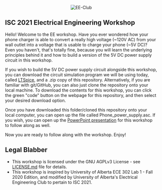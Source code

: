 <p align="center">
  <img src="https://i.imgur.com/a8pExaX.png" alt="EE-Club">
</p>


## ISC 2021 Electrical Engineering Workshop

Hello! Welcome to the EE workshop. Have you ever wondered how your phone charger is able to convert a really high voltage (~120V AC) from your wall outlet into a voltage that is usable to charge your phone (~5V DC)? Even you haven't, that's totally fine, because you will learn the underlying principles behind it and how to build a version of the 5V DC power supply circuit in this workshop. 

If you wish to build the 5V DC power supply circuit alongside this workshop, you can download the circuit simulation program we will be using today, called [LTSpice](https://www.analog.com/en/design-center/design-tools-and-calculators/ltspice-simulator.html), and a .zip copy of this repository. Alternatively, if you are familiar with git/GitHub, you can also just clone the repository onto your local machine. To download the contents for this workshop, you can click the green "code" button on the webpage for this repository, and then select your desired download option. 

Once you have downloaded this folder/cloned this repository onto your local computer, you can open up the file called Phone_power_supply.asc. If you wish, you can open up the [PowerPoint presentation](https://docs.google.com/presentation/d/1kEScn2-nlar9Xf49wl8lOPzi7uB9BSve4uhovnD_iwc/edit?usp=sharing) for this workshop to follow along as well. 

Now you are ready to follow along with the workshop. Enjoy! 


## Legal Blabber

* This workshop is licensed under the GNU AGPLv3 License - see [LICENSE.md](https://github.com/katielin42/ISC_2021_EE/blob/main/LICENSE) file for details.
* This workshop is inspired by University of Alberta ECE 302 Lab 1 - Fall 2020 Edition, and modified by University of Alberta's Electrical Engineering Club to pertain to ISC 2021. 
